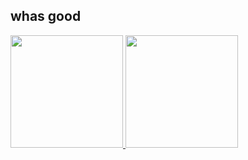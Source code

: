 ## whas good
  <a href="https://github.com/interluded">
  <img height="180em" src="https://github-readme-streak-stats.herokuapp.com/?user=interluded&theme=dark&hide_border=false"/>
  <img height="180em" src="https://github-readme-stats.vercel.app/api/top-langs/?username=interluded&theme=dark&hide_border=false&include_all_commits=true&count_private=false&layout=compact"/>
</div>

